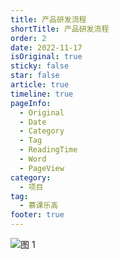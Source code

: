 ```yaml
---
title: 产品研发流程
shortTitle: 产品研发流程
order: 2
date: 2022-11-17
isOriginal: true
sticky: false
star: false
article: true
timeline: true
pageInfo:
  - Original
  - Date
  - Category
  - Tag
  - ReadingTime
  - Word
  - PageView
category:
  - 项目
tag:
  - 慕课乐高
footer: true
---
```


![图 1](/img/%E4%BA%A7%E5%93%81%E7%A0%94%E5%8F%91%E6%B5%81%E7%A8%8B-2022-11-17-15-52-07.png)  
